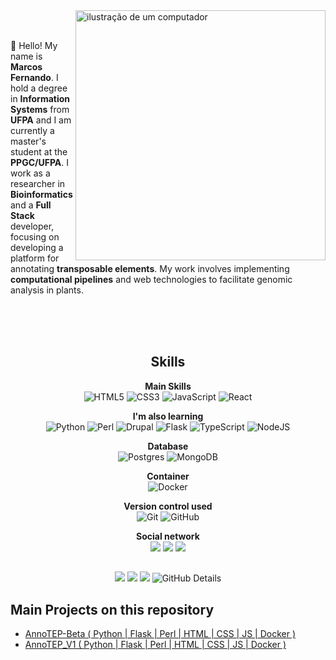 <img src="https://raw.githubusercontent.com/MicaelliMedeiros/micaellimedeiros/master/image/computer-illustration.png" alt="ilustração de um computador" min-width="400px" max-width="400px" width="400px" align="right">
<br><br>
 <p align="left">
    👋 Hello! My name is <strong>Marcos Fernando</strong>. I hold a degree in <strong>Information Systems</strong> from <strong>UFPA</strong>  
    and I am currently a master's student at the <strong>PPGC/UFPA</strong>. 
    I work as a researcher in <strong>Bioinformatics</strong> and a <strong>Full Stack</strong> developer, 
    focusing on developing a platform for annotating <strong>transposable elements</strong>.
    My work involves implementing <strong>computational pipelines</strong> and 
    web technologies to facilitate genomic analysis in plants.
 </p>
<br><br><br>


<section align="center">
 
## Skills 

**Main Skills**<br>
<img alt="HTML5" src="https://img.shields.io/badge/html5-%23E34F26.svg?&style=for-the-badge&logo=html5&logoColor=white"/> <img alt="CSS3" src="https://img.shields.io/badge/css3-%231572B6.svg?&style=for-the-badge&logo=css3&logoColor=white"/> <img alt="JavaScript" src="https://img.shields.io/badge/javascript-%23323330.svg?&style=for-the-badge&logo=javascript&logoColor=%23F7DF1E"/> <img alt="React" src="https://img.shields.io/badge/react-%2361DAFB.svg?&style=for-the-badge&logo=react&logoColor=white"/>


**I'm also learning** <br>
![Python](https://img.shields.io/badge/python-3670A0?style=for-the-badge&logo=python&logoColor=ffdd54) <img alt="Perl" src="https://img.shields.io/badge/perl-%2339457E.svg?&style=for-the-badge&logo=perl&logoColor=white"/> <img alt="Drupal" src="https://img.shields.io/badge/drupal-%230678BE.svg?&style=for-the-badge&logo=drupal&logoColor=white"/> <img alt="Flask" src="https://img.shields.io/badge/flask-%23323330.svg?&style=for-the-badge&logo=flask&logoColor=white"/> <img alt="TypeScript" src="https://img.shields.io/badge/typescript-%23007ACC.svg?&style=for-the-badge&logo=typescript&logoColor=white"/> <img alt="NodeJS" src="https://img.shields.io/badge/node.js-%2343853D.svg?&style=for-the-badge&logo=node.js&logoColor=white"/>

**Database** <br>
<img alt="Postgres" src ="https://img.shields.io/badge/postgres-%23316192.svg?&style=for-the-badge&logo=postgresql&logoColor=white"/> <img alt="MongoDB" src ="https://img.shields.io/badge/MongoDB-%234ea94b.svg?&style=for-the-badge&logo=mongodb&logoColor=white"/>

**Container** <br>
<img alt="Docker" src="https://img.shields.io/badge/docker-%230db7ed.svg?&style=for-the-badge&logo=docker&logoColor=white"/>

**Version control used** <br>
<img alt="Git" src="https://img.shields.io/badge/git-%23F05033.svg?&style=for-the-badge&logo=git&logoColor=white"/> <img alt="GitHub" src="https://img.shields.io/badge/github-%23323330.svg?&style=for-the-badge&logo=github&logoColor=white"/>

**Social network** <br>
   <a href="http://lattes.cnpq.br/0135541040353657" target="_blank"><img src="https://img.shields.io/badge/Lattes-blue?style=for-the-badge&logo=drupal&logoColor=white" target="_blank"></a>
   <a href = "marcosnandosc@gmail.com"><img src="https://img.shields.io/badge/Gmail-D14836?style=for-the-badge&logo=gmail&logoColor=white" target="_blank"></a>
   <a href="www.linkedin.com/in/marcos-costa-64684b1ab" target="_blank"><img src="https://img.shields.io/badge/-LinkedIn-%230077B5?style=for-the-badge&logo=linkedin&logoColor=white" target="_blank"></a>
 
 ##
![](https://github-profile-summary-cards.vercel.app/api/cards/repos-per-language?username=Marcos-Fernando&theme=merko)
![](https://github-profile-summary-cards.vercel.app/api/cards/most-commit-language?username=Marcos-Fernando&theme=merko) 
![](https://github-readme-streak-stats.herokuapp.com/?user=Marcos-Fernando&theme=tokyonight&hide_border=true)
![GitHub Details](http://github-profile-summary-cards.vercel.app/api/cards/profile-details?username=Marcos-Fernando&theme=merko)

</section>

 ## Main Projects on this repository
 - [AnnoTEP-Beta ( Python | Flask | Perl | HTML | CSS | JS | Docker )](https://github.com/Marcos-Fernando/AnnoTEP-Beta)
 - [AnnoTEP_V1 ( Python | Flask | Perl | HTML | CSS | JS | Docker )](https://github.com/Marcos-Fernando/AnnoTEP_v1)
 
 




